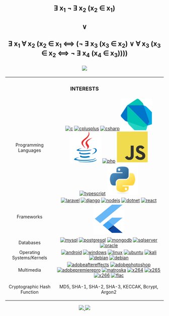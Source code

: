 <h2 align="center">Ǝ x<sub>1</sub> ¬ Ǝ x<sub>2</sub> (x<sub>2</sub> ∈ x<sub>1</sub>)</h2>
<h2 align="center">∨</h2>
<h2 align="center">Ǝ x<sub>1</sub> ∀ x<sub>2</sub> (x<sub>2</sub> ∈ x<sub>1</sub> ⟺ (¬ Ǝ x<sub>3</sub> (x<sub>3</sub> ∈ x<sub>2</sub>) ∨ ∀ x<sub>3</sub> (x<sub>3</sub> ∈ x<sub>2</sub> ⟺ ¬ Ǝ x<sub>4</sub> (x<sub>4</sub> ∈ x<sub>3</sub>))))</h1>
<h3 align="center"><img src="https://readme-typing-svg.herokuapp.com/?color=%FF00FF00&lines=I'm+not+a+Programmer,+I'm+a+Professional+Google+Searcher&center=true&vcenter=true&width=700"></h2>
<table align="center">
		<th colspan="2"><h3>INTERESTS</h3></th>
	<tr>
			<td align="center">Programming Languages</td>
			<td align="center">
				<a href="https://www.cprogramming.com/"target="_blank"><img src="https://upload.wikimedia.org/wikipedia/commons/1/18/C_Programming_Language.svg"alt="c"width="100"height="100"/></a>
				<a href="https://isocpp.org/"target="_blank"><img src="https://upload.wikimedia.org/wikipedia/commons/1/18/ISO_C%2B%2B_Logo.svg"alt="cplusplus"width="100"height="100"/></a>
				<a href="https://docs.microsoft.com/en-us/dotnet/csharp/"target="_blank"><img src="https://upload.wikimedia.org/wikipedia/commons/b/bd/Logo_C_sharp.svg"alt="csharp"width="100"height="100"/></a>
				<a href="https://dart.dev/"target="_blank"><img src="https://raw.githubusercontent.com/devicons/devicon/master/icons/dart/dart-original.svg"alt="dart"width="100"height="100"/></a>
				<a href="https://www.oracle.com/java/"target="_blank"><img src="https://raw.githubusercontent.com/devicons/devicon/master/icons/java/java-original.svg"alt="java"width="100"height="100"/></a>
				<a href="https://www.php.net/"target="_blank"><img src="https://upload.wikimedia.org/wikipedia/commons/2/27/PHP-logo.svg"alt="php"width="100"height="100"/></a>
				<a href="https://www.javascript.com/"target="_blank"><img src="https://raw.githubusercontent.com/devicons/devicon/master/icons/javascript/javascript-original.svg"alt="javascript"width="100"height="100"/></a>
				<a href="https://www.typescriptlang.org/"target="_blank"><img src="https://upload.wikimedia.org/wikipedia/commons/f/f5/Typescript.svg"alt="typescript"width="100"height="100"/></a>
				<a href="https://www.python.org/"target="_blank"><img src="https://raw.githubusercontent.com/devicons/devicon/master/icons/python/python-original.svg"alt="python"width="100"height="100"/></a>
			</td>
	</tr>
	<tr>
			<td align="center">Frameworks</td>
			<td align="center">
				<a href="https://laravel.com/"target="_blank"><img src="https://upload.wikimedia.org/wikipedia/commons/9/9a/Laravel.svg"alt="laravel"width="100"height="100"/></a>
				<a href="https://www.djangoproject.com/"target="_blank"><img src="https://static.djangoproject.com/img/logos/django-logo-positive.svg"alt="django"width="100"height="100"/></a>
				<a href="https://nodejs.org/"target="_blank"><img src="https://upload.wikimedia.org/wikipedia/commons/d/d9/Node.js_logo.svg"alt="nodejs"width="100"height="100"/></a>
				<a href="https://dotnet.microsoft.com"target="_blank"><img src="https://upload.wikimedia.org/wikipedia/commons/7/7d/Microsoft_.NET_logo.svg"alt="dotnet"width="100"height="100"/></a>
				<a href="https://react.dev/"target="_blank"><img src="https://upload.wikimedia.org/wikipedia/commons/a/a7/React-icon.svg"alt="react"width="100"height="100"/></a>
				<a href="https://flutter.dev/"target="_blank"><img src="https://raw.githubusercontent.com/dnfield/flutter_svg/7d374d7107561cbd906d7c0ca26fef02cc01e7c8/example/assets/flutter_logo.svg?sanitize=true"alt="flutter"width="100"height="100"/></a>
			</td>
	</tr>
	<tr>
			<td align="center">Databases</td>
			<td align="center">
				<a href="https://www.mysql.com/"target="_blank"><img src="https://upload.wikimedia.org/wikipedia/en/d/dd/MySQL_logo.svg"alt="mysql"width="100"height="100"/></a>
				<a href="https://www.postgresql.org/"target="_blank"><img src="https://wiki.postgresql.org/images/a/a4/PostgreSQL_logo.3colors.svg"alt="postgresql"width="100"height="100"/></a>
				<a href="https://www.mongodb.com/"target="_blank"><img src="https://upload.wikimedia.org/wikipedia/commons/9/93/MongoDB_Logo.svg"alt="mongodb"width="100"height="100"/></a>
				<a href="https://www.microsoft.com/en-gb/sql-server/"target="_blank"><img src="https://upload.wikimedia.org/wikipedia/de/8/8c/Microsoft_SQL_Server_Logo.svg"alt="sqlserver"width="125"height="100"/></a>
				<a href="https://www.oracle.com/"target="_blank"><img src="https://upload.wikimedia.org/wikipedia/commons/5/50/Oracle_logo.svg"alt="oracle"width="100"height="100"/></a>
			</td>
	</tr>
	<tr>
			<td align="center">Operating Systems/Kernels</td>
			<td align="center">
				<a href="https://www.android.com/"target="_blank"><img src="https://developer.android.com/static/images/brand/Android_Robot.svg"alt="android"width="100"height="100"/></a>
				<a href="https://microsoft.com/windows/"target="_blank"><img src="https://upload.wikimedia.org/wikipedia/commons/8/87/Windows_logo_-_2021.svg"alt="windows"width="100"height="100"/></a>
				<a href="https://www.linux.org/"target="_blank"><img src="https://upload.wikimedia.org/wikipedia/commons/3/35/Tux.svg"alt="linux"width="100"height="100"/></a>
				<a href="https://ubuntu.com/"target="_blank"><img src="https://upload.wikimedia.org/wikipedia/commons/9/9e/UbuntuCoF.svg"alt="ubuntu"width="100"height="100"/></a>
				<a href="https://www.kali.org/"target="_blank"><img src="https://upload.wikimedia.org/wikipedia/commons/2/2b/Kali-dragon-icon.svg"alt="kali"width="100"height="100"/></a>
				<a href="https://www.debian.org/"target="_blank"><img src="https://www.debian.org/logos/openlogo-nd.svg"alt="debian"width="100"height="100"/></a>
				<a href="https://linuxmint.com/"target="_blank"><img src="https://upload.wikimedia.org/wikipedia/commons/3/3f/Linux_Mint_logo_without_wordmark.svg"alt="debian"width="100"height="100"/></a>
			</td>
	</tr>
	<tr>
			<td align="center">Multimedia</td>
			<td align="center">
				<a href="https://www.adobe.com/products/aftereffects/"target="_blank"><img src="https://upload.wikimedia.org/wikipedia/commons/c/cb/Adobe_After_Effects_CC_icon.svg"alt="adobeaftereffects"width="100"height="100"/></a>
				<a href="https://www.adobe.com/products/photoshop/"target="_blank"><img src="https://upload.wikimedia.org/wikipedia/commons/a/af/Adobe_Photoshop_CC_icon.svg"alt="adobephotoshop"width="100"height="100"/></a>
				<a href="https://www.adobe.com/products/premiere/"target="_blank"><img src="https://upload.wikimedia.org/wikipedia/commons/4/40/Adobe_Premiere_Pro_CC_icon.svg"alt="adobepremierepro"width="100"height="100"/></a>
				<a href="https://matroska.org/"target="_blank"><img src="https://upload.wikimedia.org/wikipedia/commons/8/8f/Matroska_Logo.svg"alt="matroska"width="100"height="100"/></a>
				<a href="https://www.videolan.org/developers/x264.html"target="_blank"><img src="https://upload.wikimedia.org/wikipedia/commons/6/6f/X264.png"alt="x264"width="200"height="100"/></a>
				<a href="https://www.x265.org/"target="_blank"><img src="https://upload.wikimedia.org/wikipedia/commons/f/fa/X265_HEVC_Encoder_Logo.png"alt="x265"width="200"height="100"/></a>
				<a href="https://multicorewareinc.com/what-we-deliver/video-codecs/x266-vvc-encoder/"target="_blank"><img src="https://opensalessolutions.net/wp-content/uploads/2020/12/x266b.png"alt="x266"width="200"height="120"/></a>
				<a href="https://xiph.org/flac/"target="_blank"><img src="https://upload.wikimedia.org/wikipedia/commons/a/a2/FLAC_logo_vector.svg"alt="flac"width="200"height="100"/></a>
			</td>
	</tr>
	<tr>
			<td align="center">Cryptographic Hash Function</td>
			<td align="center">
				<p>MD5, SHA-1, SHA-2, SHA-3, KECCAK, Bcrypt, Argon2</p>
			</td>
	</tr>
</table>
<p align="center">
	<a href="https://www.github.com/VireZee">
		<img src="https://img.shields.io/github/followers/VireZee?&color=000000&logo=Github&logoColor=000000&style=plastic"/>
	</a>
	<a href="https://komarev.com/ghpvc/?username=VireZee&color=000000&label=Viewed&style=plastic">
		<img src="https://komarev.com/ghpvc/?username=VireZee&color=000000&label=Viewed&style=plastic"/>
	</a>
</p>
